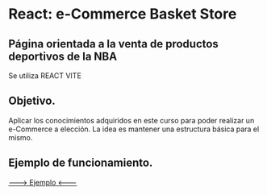 # React: e-Commerce Basket Store
## Página orientada a la venta de productos deportivos de la NBA
Se utiliza REACT VITE

## Objetivo.

Aplicar los conocimientos adquiridos en este curso para poder realizar un e-Commerce a elección.
La idea es mantener una estructura básica para el mismo.


## Ejemplo de funcionamiento.

[---> Ejemplo <---](https://github.com/prados91/eCommerce-BasketStore/blob/main/public/Animation.gif)


